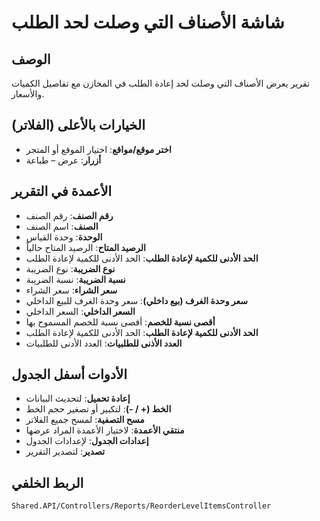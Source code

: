 # شاشة الأصناف التي وصلت لحد الطلب

## الوصف
تقرير يعرض الأصناف التي وصلت لحد إعادة الطلب في المخازن مع تفاصيل الكميات والأسعار.

## الخيارات بالأعلى (الفلاتر)
- **اختر موقع/مواقع**: اختيار الموقع أو المتجر
- **أزرار**: عرض – طباعة

## الأعمدة في التقرير
- **رقم الصنف**: رقم الصنف
- **الصنف**: اسم الصنف
- **الوحدة**: وحدة القياس
- **الرصيد المتاح**: الرصيد المتاح حالياً
- **الحد الأدنى للكمية لإعادة الطلب**: الحد الأدنى للكمية لإعادة الطلب
- **نوع الضريبة**: نوع الضريبة
- **نسبة الضريبة**: نسبة الضريبة
- **سعر الشراء**: سعر الشراء
- **سعر وحدة الغرف (بيع داخلي)**: سعر وحدة الغرف للبيع الداخلي
- **السعر الداخلي**: السعر الداخلي
- **أقصى نسبة للخصم**: أقصى نسبة للخصم المسموح بها
- **الحد الأدنى للكمية لإعادة الطلب**: الحد الأدنى للكمية لإعادة الطلب
- **العدد الأذنى للطلبيات**: العدد الأدنى للطلبيات

## الأدوات أسفل الجدول
- **إعادة تحميل**: لتحديث البيانات
- **الخط (+ / -)**: لتكبير أو تصغير حجم الخط
- **مسح التصفية**: لمسح جميع الفلاتر
- **منتقي الأعمدة**: لاختيار الأعمدة المراد عرضها
- **إعدادات الجدول**: لإعدادات الجدول
- **تصدير**: لتصدير التقرير

## الربط الخلفي
`Shared.API/Controllers/Reports/ReorderLevelItemsController`
